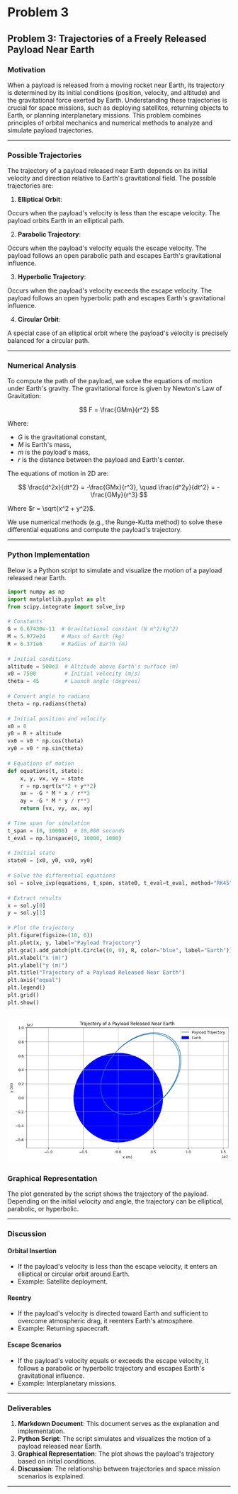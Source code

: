 # Problem 3

## **Problem 3: Trajectories of a Freely Released Payload Near Earth**

### **Motivation**
When a payload is released from a moving rocket near Earth, its trajectory is determined by its initial conditions (position, velocity, and altitude) and the gravitational force exerted by Earth. Understanding these trajectories is crucial for space missions, such as deploying satellites, returning objects to Earth, or planning interplanetary missions. This problem combines principles of orbital mechanics and numerical methods to analyze and simulate payload trajectories.

---

### **Possible Trajectories**
The trajectory of a payload released near Earth depends on its initial velocity and direction relative to Earth's gravitational field. The possible trajectories are:

1. **Elliptical Orbit**:

  Occurs when the payload's velocity is less than the escape velocity.
  The payload orbits Earth in an elliptical path.

2. **Parabolic Trajectory**:

  Occurs when the payload's velocity equals the escape velocity.
  The payload follows an open parabolic path and escapes Earth's gravitational influence.

3. **Hyperbolic Trajectory**:

  Occurs when the payload's velocity exceeds the escape velocity.
  The payload follows an open hyperbolic path and escapes Earth's gravitational influence.

4. **Circular Orbit**:

  A special case of an elliptical orbit where the payload's velocity is precisely balanced for a circular path.


---

### **Numerical Analysis**
To compute the path of the payload, we solve the equations of motion under Earth's gravity. The gravitational force is given by Newton's Law of Gravitation:

$$
    F = \frac{GMm}{r^2}
$$

Where:
- $G$ is the gravitational constant,
- $M$ is Earth's mass,
- $m$ is the payload's mass,
- $r$ is the distance between the payload and Earth's center.

The equations of motion in 2D are:

$$
    \frac{d^2x}{dt^2} = -\frac{GMx}{r^3}, \quad \frac{d^2y}{dt^2} = -\frac{GMy}{r^3}
$$

Where $r = \sqrt{x^2 + y^2}$.

We use numerical methods (e.g., the Runge-Kutta method) to solve these differential equations and compute the payload's trajectory.

---

### **Python Implementation**
Below is a Python script to simulate and visualize the motion of a payload released near Earth.

```python
import numpy as np
import matplotlib.pyplot as plt
from scipy.integrate import solve_ivp

# Constants
G = 6.67430e-11  # Gravitational constant (N m^2/kg^2)
M = 5.972e24     # Mass of Earth (kg)
R = 6.371e6      # Radius of Earth (m)

# Initial conditions
altitude = 500e3  # Altitude above Earth's surface (m)
v0 = 7500         # Initial velocity (m/s)
theta = 45        # Launch angle (degrees)

# Convert angle to radians
theta = np.radians(theta)

# Initial position and velocity
x0 = 0
y0 = R + altitude
vx0 = v0 * np.cos(theta)
vy0 = v0 * np.sin(theta)

# Equations of motion
def equations(t, state):
    x, y, vx, vy = state
    r = np.sqrt(x**2 + y**2)
    ax = -G * M * x / r**3
    ay = -G * M * y / r**3
    return [vx, vy, ax, ay]

# Time span for simulation
t_span = (0, 10000)  # 10,000 seconds
t_eval = np.linspace(0, 10000, 1000)

# Initial state
state0 = [x0, y0, vx0, vy0]

# Solve the differential equations
sol = solve_ivp(equations, t_span, state0, t_eval=t_eval, method="RK45")

# Extract results
x = sol.y[0]
y = sol.y[1]

# Plot the trajectory
plt.figure(figsize=(10, 6))
plt.plot(x, y, label="Payload Trajectory")
plt.gca().add_patch(plt.Circle((0, 0), R, color="blue", label="Earth"))
plt.xlabel("x (m)")
plt.ylabel("y (m)")
plt.title("Trajectory of a Payload Released Near Earth")
plt.axis("equal")
plt.legend()
plt.grid()
plt.show()
```
![alt text](image-2.png)
---

### **Graphical Representation**
The plot generated by the script shows the trajectory of the payload. Depending on the initial velocity and angle, the trajectory can be elliptical, parabolic, or hyperbolic.

---

### **Discussion**

#### **Orbital Insertion**
- If the payload's velocity is less than the escape velocity, it enters an elliptical or circular orbit around Earth.
- Example: Satellite deployment.

#### **Reentry**
- If the payload's velocity is directed toward Earth and sufficient to overcome atmospheric drag, it reenters Earth's atmosphere.
- Example: Returning spacecraft.

#### **Escape Scenarios**
- If the payload's velocity equals or exceeds the escape velocity, it follows a parabolic or hyperbolic trajectory and escapes Earth's gravitational influence.
- Example: Interplanetary missions.

---

### **Deliverables**
1. **Markdown Document**: This document serves as the explanation and implementation.
2. **Python Script**: The script simulates and visualizes the motion of a payload released near Earth.
3. **Graphical Representation**: The plot shows the payload's trajectory based on initial conditions.
4. **Discussion**: The relationship between trajectories and space mission scenarios is explained.

---

